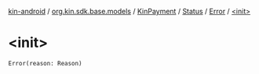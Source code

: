 [kin-android](../../../../index.md) / [org.kin.sdk.base.models](../../../index.md) / [KinPayment](../../index.md) / [Status](../index.md) / [Error](index.md) / [&lt;init&gt;](./-init-.md)

# &lt;init&gt;

`Error(reason: Reason)`